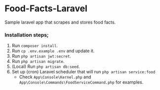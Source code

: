 # Food-Facts-Laravel
Sample laravel app that scrapes and stores food facts.

### Installation steps;

1. Run `composer install`.
2. Run `cp .env.example .env` and update it.
4. Run `php artisan jwt:secret`.
3. Run `php artisan migrate`.
5. (Local) Run `php artisan db:seed`.
6. Set up (cron) Laravel scheduler that will run  `php artisan service:food`
    * Check `App\Console\Kernel.php` and `App\Console\Commands\FoodServiceCommand.php` for examples.
